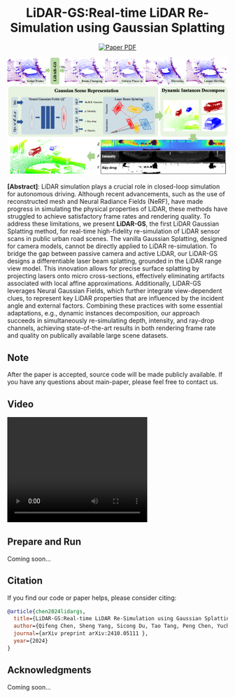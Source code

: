 <h1 align="center">LiDAR-GS:Real-time LiDAR Re-Simulation using Gaussian Splatting</h1>
<!-- <h3 align="center">[CVPR 2024 - Highlight]</h3> -->
<p align="center">
   <a href="https://arxiv.org/abs/2410.05111.pdf">
      <img src='https://img.shields.io/badge/paper-pdf-green?style=for-the-badge' alt='Paper PDF'></a>
</p>
<!-- <p align="center">
   <a href="https://scholar.google.com.hk/citations?user=1ltylFwAAAAJ&hl=zh-CN&oi=sra">Tao Tang</a>
   ·
   <a href="https://wanggrun.github.io/">Guangrun Wang</a>
   ·
   <a href="https://scholar.google.com/citations?user=2w9VSWIAAAAJ&hl=en">Yixing Lao</a>
   ·
   <a href="https://damo.alibaba.com/labs/intelligent-transportation">Peng Chen</a>
   ·
   <a href="">Jie Liu</a>
    ·
   <a href="https://www.sysu-hcp.net/faculty/lianglin.html">Liang Lin</a>
   ·
   <a href="https://scholar.google.com.hk/citations?user=Jtmq_m0AAAAJ&hl=zh-CN&oi=sra">Kaicheng Yu</a>
   ·
   <a href="https://scholar.google.com/citations?user=voxznZAAAAAJ">Xiaodan Liang</a> -->
<p align="center">
<img src="./teaser.png" alt="lidargs" style="zoom: 100%;" />
<img src="./overview.png" alt="lidargs" style="zoom: 100%;" />
</p>

**[Abstract]**: LiDAR simulation plays a crucial role in closed-loop simulation for autonomous driving. Although recent advancements, such as the use of reconstructed mesh and Neural Radiance Fields (NeRF), have made progress in simulating the physical properties of LiDAR, these methods have struggled to achieve satisfactory frame rates and rendering quality. To address these limitations, we present **LiDAR-GS**, the first LiDAR Gaussian Splatting method, for real-time high-fidelity re-simulation of LiDAR sensor scans in public urban road scenes. The vanilla Gaussian Splatting, designed for camera models, cannot be directly applied to LiDAR re-simulation. To bridge the gap between passive camera and active LiDAR, our LiDAR-GS designs a differentiable laser beam splatting, grounded in the LiDAR range view model. This innovation allows for precise surface splatting by projecting lasers onto micro cross-sections, effectively eliminating artifacts associated with local affine approximations. Additionally, LiDAR-GS leverages Neural Gaussian Fields, which further integrate view-dependent clues, to represent key LiDAR properties that are influenced by the incident angle and external factors. Combining these practices with some essential adaptations, e.g., dynamic instances decomposition, our approach succeeds in simultaneously re-simulating depth, intensity, and ray-drop channels, achieving state-of-the-art results in both rendering frame rate and quality on publically available large scene datasets. 

## Note
After the paper is accepted, source code will be made publicly available. If you have any questions about main-paper, please feel free to contact us.

## Video
<video width="320" height="240" controls>
  <source src="video.mp4" type="video/mp4">
</video>

## Prepare and Run
Coming soon...


## Citation

If you find our code or paper helps, please consider citing:

```bibtex
@article{chen2024lidargs,
  title={LiDAR-GS:Real-time LiDAR Re-Simulation using Gaussian Splatting},
  author={Qifeng Chen, Sheng Yang, Sicong Du, Tao Tang, Peng Chen, Yuchi Huo},
  journal={arXiv preprint arXiv:2410.05111 },
  year={2024}
}
```



## Acknowledgments
Coming soon...